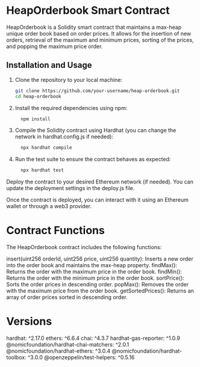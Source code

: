 # HeapOrderbook Smart Contract

HeapOrderbook is a Solidity smart contract that maintains a max-heap unique order book based on order prices. It allows for the insertion of new orders, retrieval of the maximum and minimum prices, sorting of the prices, and popping the maximum price order.

## Installation and Usage

1. Clone the repository to your local machine:
   ```bash
   git clone https://github.com/your-username/heap-orderbook.git
   cd heap-orderbook

2. Install the required dependencies using npm:
   ```bash
     npm install

4. Compile the Solidity contract using Hardhat (you can change the network in hardhat.config.js if needed):
   ```bash
     npx hardhat compile

6. Run the test suite to ensure the contract behaves as expected:
   ```bash
     npx hardhat test
   
Deploy the contract to your desired Ethereum network (if needed). You can update the deployment settings in the deploy.js file.

Once the contract is deployed, you can interact with it using an Ethereum wallet or through a web3 provider.

# Contract Functions
The HeapOrderbook contract includes the following functions:

insert(uint256 orderId, uint256 price, uint256 quantity): Inserts a new order into the order book and maintains the max-heap property.
findMax(): Returns the order with the maximum price in the order book.
findMin(): Returns the order with the minimum price in the order book.
sortPrice(): Sorts the order prices in descending order.
popMax(): Removes the order with the maximum price from the order book.
getSortedPrices(): Returns an array of order prices sorted in descending order.

# Versions
hardhat: ^2.17.0
ethers: ^6.6.4
chai: ^4.3.7
hardhat-gas-reporter: ^1.0.9
@nomicfoundation/hardhat-chai-matchers: ^2.0.1
@nomicfoundation/hardhat-ethers: ^3.0.4
@nomicfoundation/hardhat-toolbox: ^3.0.0
@openzeppelin/test-helpers: ^0.5.16
